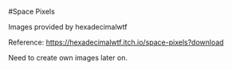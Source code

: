 #Space Pixels

Images provided by hexadecimalwtf

Reference: https://hexadecimalwtf.itch.io/space-pixels?download

Need to create own images later on. 